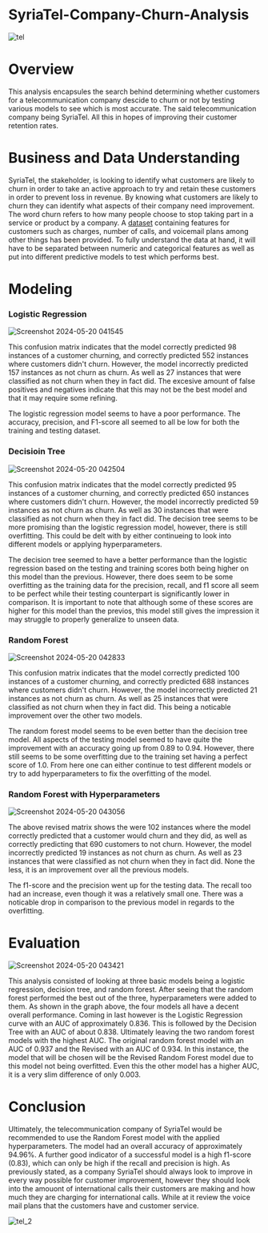# SyriaTel-Company-Churn-Analysis
![tel](https://github.com/bvalencia07/SyriaTel-Company-Churn-Analysis/assets/149977850/a188ec14-c084-4b9a-adf2-27e62ffb90ec)
# Overview
This analysis encapsules the search behind determining whether customers for a telecommunication company descide to churn or not by testing various models to see which is most accurate. The said telecommunication company being SyriaTel. All this in hopes of improving their customer retention rates.
# Business and Data Understanding
SyriaTel, the stakeholder, is looking to identify what customers are likely to churn in order to take an active approach to try and retain these customers in order to prevent loss in revenue. By knowing what customers are likely to churn they can identify what aspects of their company need improvement. The word churn refers to how many people choose to stop taking part in a service or product by a company. A [dataset](https://www.kaggle.com/datasets/becksddf/churn-in-telecoms-dataset/data) containing features for customers such as charges, number of calls, and voicemail plans among other things has been provided. To fully understand the data at hand, it will have to be separated between numeric and categorical features as well as put into different predictive models to test which performs best.
# Modeling
### Logistic Regression
![Screenshot 2024-05-20 041545](https://github.com/bvalencia07/SyriaTel-Company-Churn-Analysis/assets/149977850/f1ff3f23-dad2-435d-8267-f5f1bf0379f4)

This confusion matrix indicates that the model correctly predicted 98 instances of a customer churning, and correctly predicted 552 instances where customers didn't churn. However, the model incorrectly predicted 157 instances as not churn as churn. As well as 27 instances that were classified as not churn when they in fact did. The excesive amount of false positives and negatives indicate that this may not be the best model and that it may require some refining.

The logistic regression model seems to have a poor performance. The accuracy, precision, and F1-score all seemed to all be low for both the training and testing dataset.
### Decisioin Tree
![Screenshot 2024-05-20 042504](https://github.com/bvalencia07/SyriaTel-Company-Churn-Analysis/assets/149977850/ec09d07b-3652-42ab-8116-933ce606a595)

This confusion matrix indicates that the model correctly predicted 95 instances of a customer churning, and correctly predicted 650 instances where customers didn't churn. However, the model incorrectly predicted 59 instances as not churn as churn. As well as 30 instances that were classified as not churn when they in fact did. The decision tree seems to be more promising than the logistic regression model, however, there is still overfitting. This could be delt with by either continueing to look into different models or applying hyperparameters.

The decision tree seemed to have a better performance than the logistic regression based on the testing and training scores both being higher on this model than the previous. However, there does seem to be some overfitting as the training data for the precision, recall, and f1 score all seem to be perfect while their testing counterpart is significantly lower in comparison. It is important to note that although some of these scores are higher for this model than the previos, this model still gives the impression it may struggle to properly generalize to unseen data.
### Random Forest
![Screenshot 2024-05-20 042833](https://github.com/bvalencia07/SyriaTel-Company-Churn-Analysis/assets/149977850/6eedd8f9-51eb-4936-9556-83bd0b4fe0e7)

This confusion matrix indicates that the model correctly predicted 100 instances of a customer churning, and correctly predicted 688 instances where customers didn't churn. However, the model incorrectly predicted 21 instances as not churn as churn. As well as 25 instances that were classified as not churn when they in fact did. This being a noticable improvement over the other two models.

The random forest model seems to be even better than the decision tree model. All aspects of the testing model seemed to have quite the improvement with an accuracy going up from 0.89 to 0.94. However, there still seems to be some overfitting due to the training set having a perfect score of 1.0. From here one can either continue to test different models or try to add hyperparameters to fix the overfitting of the model.
### Random Forest with Hyperparameters
![Screenshot 2024-05-20 043056](https://github.com/bvalencia07/SyriaTel-Company-Churn-Analysis/assets/149977850/d84822b1-7dde-4650-a610-bb9020dd3124)

The above revised matrix shows the were 102 instances where the model correctly predicted that a customer would churn and they did, as well as correctly predicting that 690 customers to not churn. However, the model incorrectly predicted 19 instances as not churn as churn. As well as 23 instances that were classified as not churn when they in fact did. None the less, it is an improvement over all the previous models.

The f1-score and the precision went up for the testing data. The recall too had an increase, even though it was a relatively small one. There was a noticable drop in comparison to the previous model in regards to the overfitting.
# Evaluation
![Screenshot 2024-05-20 043421](https://github.com/bvalencia07/SyriaTel-Company-Churn-Analysis/assets/149977850/5ad62f89-5f91-4f44-8a0e-07972f6d4aeb)

This analysis consisted of looking at three basic models being a logistic regression, decision tree, and random forest. After seeing that the random forest performed the best out of the three, hyperparameters were added to them. As shown in the graph above, the four models all have a decent overall performance. Coming in last however is the Logistic Regression curve with an AUC of approximately 0.836. This is followed by the Decision Tree with an AUC of about 0.838. Ultimately leaving the two random forest models with the highest AUC. The original random forest model with an AUC of 0.937 and the Revised with an AUC of 0.934. In this instance, the model that will be chosen will be the Revised Random Forest model due to this model not being overfitted. Even this the other model has a higher AUC, it is a very slim difference of only 0.003.
# Conclusion
Ultimately, the telecommunication company of SyriaTel would be recommended to use the Random Forest model with the applied hyperparameters. The model had an overall accuracy of approximately 94.96%. A further good indicator of a successful model is a high f1-score (0.83), which can only be high if the recall and precision is high. As previously stated, as a company SyriaTel should always look to improve in every way possible for customer improvement, however they should look into the amouont of international calls their customers are making and how much they are charging for international calls. While at it review the voice mail plans that the customers have and customer service.

![tel_2](https://github.com/bvalencia07/SyriaTel-Company-Churn-Analysis/assets/149977850/cbd2feaa-cff8-44aa-b12b-67d194e4551f)
